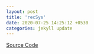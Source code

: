 ```yaml
---
layout: post
title: 'recSys'
date: 2020-07-25 14:25:12 +0530
categories: jekyll update
---
```


[Source Code][recSys-src]

[recSys-src]: https://github.com/swatisbhat/recSys

